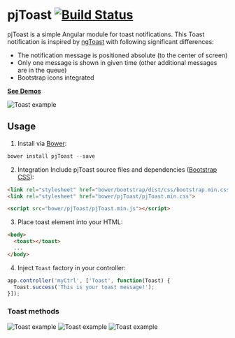 # pjToast [![Build Status](https://travis-ci.org/peterjurkovic/pjToast.svg)](https://travis-ci.org/peterjurkovic/pjToast)


pjToast is a simple Angular module for toast notifications. This Toast notification is inspired by [ngToast](http://tamerayd.in/ngToast/) with following significant differences:

* The notification message is positioned absolute (to the center of screen)
* Only one message is shown in given time (other additional messages are in the queue)
* Bootstrap icons integrated

**[See Demos](http://pjtoast.peterjurkovic.sk/)**

![Toast example](http://pjtoast.peterjurkovic.sk/toast-example.png)

## Usage

1. Install via [Bower](http://bower.io/):
  ```javascript
  bower install pjToast --save
  ```
  
2. Integration
  Include pjToast source files and dependencies ([Bootstrap CSS](http://getbootstrap.com/)):
  ```html
  <link rel="stylesheet" href="bower/bootstrap/dist/css/bootstrap.min.css">
  <link rel="stylesheet" href="bower/pjToast/pjToast.min.css">
  
  <script src="bower/pjToast/pjToast.min.js"></script>
  ```
3. Place toast element into your HTML:

  ```html
  <body>
    <toast></toast>
    ...
  </body>
  ```

4. Inject `Toast` factory in your controller:
  ```javascript
  app.controller('myCtrl', ['Toast', function(Toast) {
    Toast.success('This is your toast message!');
  }]);
  ```

### Toast methods


![Toast example](http://pjtoast.peterjurkovic.sk/toast-info.png)
![Toast example](http://pjtoast.peterjurkovic.sk/toast-warning.png)
![Toast example](http://pjtoast.peterjurkovic.sk/toast-danger.png)



 
